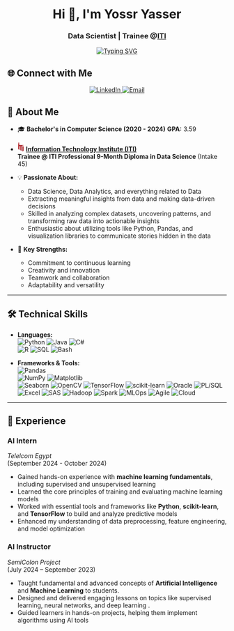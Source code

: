 <h1 align="center">Hi 👋, I'm Yossr Yasser</h1>
<h3 align="center"> Data Scientist | Trainee @<a href="https://iti.gov.eg/home" target="_blank">ITI</a></h3>

<p align="center">
<a href="https://git.io/typing-svg"><img src="https://readme-typing-svg.herokuapp.com?font=Fira+Code&pause=1000&width=435&lines=Data+Scientist+%7C+Mahine+Learning+Engineer" alt="Typing SVG" /></a>
</p>


## 🌐 Connect with Me

<p align="center">
  <a href="https://www.linkedin.com/in/yossr-yasser-80794a237/" target="_blank">
    <img src="https://img.shields.io/badge/LinkedIn-0077B5?style=for-the-badge&logo=linkedin&logoColor=white" alt="LinkedIn" />
  </a>
  <a href="mailto:yossryasser8@gmail.com" target="_blank">
    <img src="https://img.shields.io/badge/Email-D14836?style=for-the-badge&logo=gmail&logoColor=white" alt="Email" />
  </a>
  
</p>



## 🌟 About Me

- 🎓 **Bachelor's in Computer Science (2020 - 2024)** 
  **GPA:** 3.59 

- <img src="https://github.com/mohamedsalama677/mohamedsalama677/blob/main/iti-logo.png" alt="ITI Logo" width="15" />  **[Information Technology Institute (ITI)](https://iti.gov.eg/home)**   
  **Trainee @ ITI Professional 9-Month Diploma in Data Science** (Intake 45)
    
  

- 💡 **Passionate About:**  
  - Data Science, Data Analytics, and everything related to Data  
  - Extracting meaningful insights from data and making data-driven decisions  
  - Skilled in analyzing complex datasets, uncovering patterns, and transforming raw data into actionable insights  
  - Enthusiastic about utilizing tools like Python, Pandas, and visualization libraries to communicate stories hidden in the data 


- 🌟 **Key Strengths:**  
  - Commitment to continuous learning
  - Creativity and innovation 
  - Teamwork and collaboration
  - Adaptability and versatility  

---

## 🛠️ Technical Skills

- **Languages:**  
  ![Python](https://img.shields.io/badge/Python-3776AB?style=for-the-badge&logo=python&logoColor=white)
  ![Java](https://img.shields.io/badge/Java-007396?style=for-the-badge&logo=java&logoColor=white)
  ![C#](https://img.shields.io/badge/C%23-239120?style=for-the-badge&logo=c-sharp&logoColor=white)  
  ![R](https://img.shields.io/badge/R-276DC3?style=for-the-badge&logo=r&logoColor=white)
  ![SQL](https://img.shields.io/badge/SQL-4479A1?style=for-the-badge&logo=postgresql&logoColor=white)
  ![Bash](https://img.shields.io/badge/Bash-4EAA25?style=for-the-badge&logo=gnu-bash&logoColor=white)
  
  
  

- **Frameworks & Tools:**  
  ![Pandas](https://img.shields.io/badge/Pandas-150458?style=for-the-badge&logo=pandas&logoColor=white)  
  ![NumPy](https://img.shields.io/badge/NumPy-013243?style=for-the-badge&logo=numpy&logoColor=white)
  ![Matplotlib](https://img.shields.io/badge/Matplotlib-4DB6AC?style=for-the-badge&logo=&logoColor=white)  
  ![Seaborn](https://img.shields.io/badge/Seaborn-3776AB?style=for-the-badge&logo=&logoColor=white) 
  ![OpenCV](https://img.shields.io/badge/OpenCV-5C3EE8?style=for-the-badge&logo=opencv&logoColor=white)
  ![TensorFlow](https://img.shields.io/badge/TensorFlow-FF6F00?style=for-the-badge&logo=tensorflow&logoColor=white)
  ![scikit-learn](https://img.shields.io/badge/scikit--learn-F7931E?style=for-the-badge&logo=scikit-learn&logoColor=white)
  ![Oracle](https://img.shields.io/badge/Oracle_SQL-F80000?style=for-the-badge&logo=oracle&logoColor=white)
  ![PL/SQL](https://img.shields.io/badge/PL--SQL-FFA500?style=for-the-badge&logo=oracle&logoColor=white)
  ![Excel](https://img.shields.io/badge/Excel-217346?style=for-the-badge&logo=microsoft-excel&logoColor=white)
  ![SAS](https://img.shields.io/badge/SAS-1A4E9B?style=for-the-badge&logo=sas&logoColor=white)
  ![Hadoop](https://img.shields.io/badge/Hadoop-66CCFF?style=for-the-badge&logo=apache-hadoop&logoColor=white)
  ![Spark](https://img.shields.io/badge/Apache_Spark-E25A1C?style=for-the-badge&logo=apache-spark&logoColor=white)
  ![MLOps](https://img.shields.io/badge/MLOps-FF6F00?style=for-the-badge&logo=mlflow&logoColor=white)
  ![Agile](https://img.shields.io/badge/Agile-FFC107?style=for-the-badge&logo=scrumalliance&logoColor=black)
  ![Cloud](https://img.shields.io/badge/Cloud_Computing-00C7B7?style=for-the-badge&logo=cloudflare&logoColor=white)

---

## 💼 Experience

### **AI Intern**  
*Telelcom Egypt*  
(September 2024 - October 2024)  
- Gained hands-on experience with **machine learning fundamentals**, including supervised and unsupervised learning  
- Learned the core principles of training and evaluating machine learning models  
- Worked with essential tools and frameworks like **Python**, **scikit-learn**, and **TensorFlow** to build and analyze predictive models  
- Enhanced my understanding of data preprocessing, feature engineering, and model optimization

### **AI Instructor**  
*SemiColon Project*  
(July 2024 – September 2023)  
- Taught fundamental and advanced concepts of **Artificial Intelligence** and **Machine Learning** to students.  
- Designed and delivered engaging lessons on topics like supervised learning, neural networks, and deep learning  .
- Guided learners in hands-on projects, helping them implement algorithms using AI tools
    



